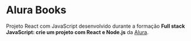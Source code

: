 # Alura Books

Projeto React com JavaScript desenvolvido durante a formação **Full stack JavaScript: crie um projeto com React e Node.js** da [Alura](https://alura.com.br/).
